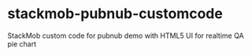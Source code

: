 stackmob-pubnub-customcode
==========================

StackMob custom code for pubnub demo with HTML5 UI for realtime QA pie chart
